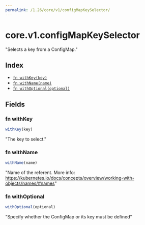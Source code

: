 ```yaml
---
permalink: /1.26/core/v1/configMapKeySelector/
---
```


# core.v1.configMapKeySelector

"Selects a key from a ConfigMap."

## Index

* [`fn withKey(key)`](#fn-withkey)
* [`fn withName(name)`](#fn-withname)
* [`fn withOptional(optional)`](#fn-withoptional)

## Fields

### fn withKey

```ts
withKey(key)
```

"The key to select."

### fn withName

```ts
withName(name)
```

"Name of the referent. More info: https://kubernetes.io/docs/concepts/overview/working-with-objects/names/#names"

### fn withOptional

```ts
withOptional(optional)
```

"Specify whether the ConfigMap or its key must be defined"